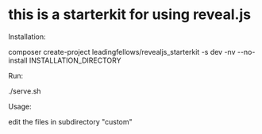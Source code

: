 # this is a starterkit for using reveal.js



Installation:

  composer create-project leadingfellows/revealjs_starterkit -s dev  -nv --no-install  INSTALLATION_DIRECTORY

Run:

  ./serve.sh


Usage:

  edit the files in subdirectory "custom"




